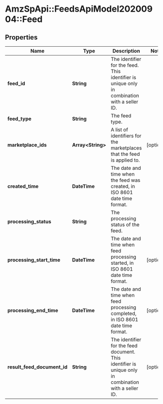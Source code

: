 # AmzSpApi::FeedsApiModel20200904::Feed

## Properties
Name | Type | Description | Notes
------------ | ------------- | ------------- | -------------
**feed_id** | **String** | The identifier for the feed. This identifier is unique only in combination with a seller ID. | 
**feed_type** | **String** | The feed type. | 
**marketplace_ids** | **Array&lt;String&gt;** | A list of identifiers for the marketplaces that the feed is applied to. | [optional] 
**created_time** | **DateTime** | The date and time when the feed was created, in ISO 8601 date time format. | 
**processing_status** | **String** | The processing status of the feed. | 
**processing_start_time** | **DateTime** | The date and time when feed processing started, in ISO 8601 date time format. | [optional] 
**processing_end_time** | **DateTime** | The date and time when feed processing completed, in ISO 8601 date time format. | [optional] 
**result_feed_document_id** | **String** | The identifier for the feed document. This identifier is unique only in combination with a seller ID. | [optional] 

